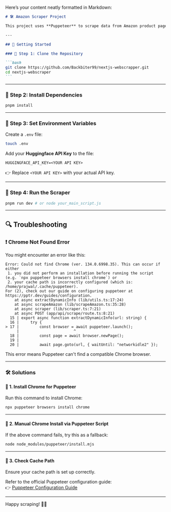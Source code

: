 Here’s your content neatly formatted in Markdown:

````markdown
# 🛠️ Amazon Scraper Project

This project uses **Puppeteer** to scrape data from Amazon product pages.

---

## 🚀 Getting Started

### 🔧 Step 1: Clone the Repository

```bash
git clone https://github.com/Backbiter99/nextjs-webscrapper.git
cd nextjs-webscraper
```
````

---

### 🔧 Step 2: Install Dependencies

```bash
pnpm install
```

---

### 🔧 Step 3: Set Environment Variables

Create a `.env` file:

```bash
touch .env
```

Add your **Huggingface API Key** to the file:

```
HUGGINGFACE_API_KEY=<YOUR API KEY>
```

👉 Replace `<YOUR API KEY>` with your actual API key.

---

### 🔧 Step 4: Run the Scraper

```bash
pnpm run dev # or node your_main_script.js
```

---

## 🔍 Troubleshooting

### ❗ Chrome Not Found Error

You might encounter an error like this:

```
Error: Could not find Chrome (ver. 134.0.6998.35). This can occur if either
 1. you did not perform an installation before running the script (e.g. `npx puppeteer browsers install chrome`) or
 2. your cache path is incorrectly configured (which is: /home/prajwal/.cache/puppeteer).
For (2), check out our guide on configuring puppeteer at https://pptr.dev/guides/configuration.
    at async extractDynamicInfo (lib/utils.ts:17:24)
    at async scrapeAmazon (lib/scrapeAmazon.ts:35:28)
    at async scraper (lib/scraper.ts:7:21)
    at async POST (app/api/scrape/route.ts:8:21)
  15 | export async function extractDynamicInfo(url: string) {
  16 |     try {
> 17 |         const browser = await puppeteer.launch();
     |                        ^
  18 |         const page = await browser.newPage();
  19 |
  20 |         await page.goto(url, { waitUntil: "networkidle2" });
```

This error means Puppeteer can't find a compatible Chrome browser.

---

### 🛠️ Solutions

#### 🔹 1. Install Chrome for Puppeteer

Run this command to install Chrome:

```bash
npx puppeteer browsers install chrome
```

---

#### 🔹 2. Manual Chrome Install via Puppeteer Script

If the above command fails, try this as a fallback:

```bash
node node_modules/puppeteer/install.mjs
```

---

#### 🔹 3. Check Cache Path

Ensure your cache path is set up correctly.

Refer to the official Puppeteer configuration guide:  
👉 [Puppeteer Configuration Guide](https://pptr.dev/guides/configuration)

---

Happy scraping! 🚀✨
